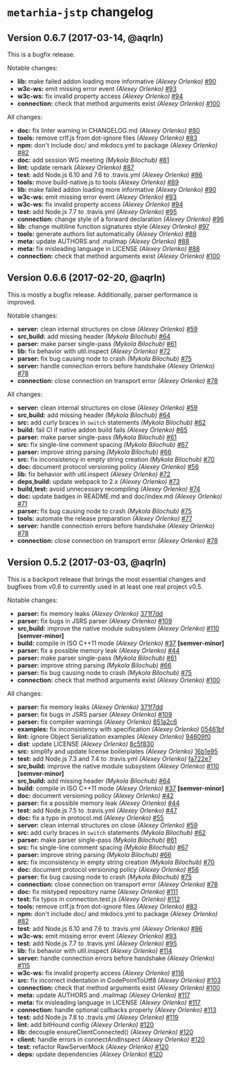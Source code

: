 # `metarhia-jstp` changelog

## Version 0.6.7 (2017-03-14, @aqrln)

This is a bugfix release.

Notable changes:

 * **lib:** make failed addon loading more informative
   *(Alexey Orlenko)*
   [#90](https://github.com/metarhia/JSTP/pull/90)
 * **w3c-ws:** emit missing error event
   *(Alexey Orlenko)*
   [#93](https://github.com/metarhia/JSTP/pull/93)
 * **w3c-ws:** fix invalid property access
   *(Alexey Orlenko)*
   [#94](https://github.com/metarhia/JSTP/pull/94)
 * **connection:** check that method arguments exist
   *(Alexey Orlenko)*
   [#100](https://github.com/metarhia/JSTP/pull/100)

All changes:

 * **doc:** fix linter warning in CHANGELOG.md
   *(Alexey Orlenko)*
   [#80](https://github.com/metarhia/JSTP/pull/80)
 * **tools:** remove crlf.js from dot-ignore files
   *(Alexey Orlenko)*
   [#83](https://github.com/metarhia/JSTP/pull/83)
 * **npm:** don't include doc/ and mkdocs.yml to package
   *(Alexey Orlenko)*
   [#82](https://github.com/metarhia/JSTP/pull/82)
 * **doc:** add session WG meeting
   *(Mykola Bilochub)*
   [#81](https://github.com/metarhia/JSTP/pull/81)
 * **lint:** update remark
   *(Alexey Orlenko)*
   [#87](https://github.com/metarhia/JSTP/pull/87)
 * **test:** add Node.js 6.10 and 7.6 to .travis.yml
   *(Alexey Orlenko)*
   [#86](https://github.com/metarhia/JSTP/pull/86)
 * **tools:** move build-native.js to tools
   *(Alexey Orlenko)*
   [#89](https://github.com/metarhia/JSTP/pull/89)
 * **lib:** make failed addon loading more informative
   *(Alexey Orlenko)*
   [#90](https://github.com/metarhia/JSTP/pull/90)
 * **w3c-ws:** emit missing error event
   *(Alexey Orlenko)*
   [#93](https://github.com/metarhia/JSTP/pull/93)
 * **w3c-ws:** fix invalid property access
   *(Alexey Orlenko)*
   [#94](https://github.com/metarhia/JSTP/pull/94)
 * **test:** add Node.js 7.7 to .travis.yml
   *(Alexey Orlenko)*
   [#95](https://github.com/metarhia/JSTP/pull/95)
 * **connection:** change style of a forward declaration
   *(Alexey Orlenko)*
   [#96](https://github.com/metarhia/JSTP/pull/96)
 * **lib:** change multiline function signatures style
   *(Alexey Orlenko)*
   [#97](https://github.com/metarhia/JSTP/pull/97)
 * **tools:** generate authors list automatically
   *(Alexey Orlenko)*
   [#88](https://github.com/metarhia/JSTP/pull/88)
 * **meta:** update AUTHORS and .mailmap
   *(Alexey Orlenko)*
   [#88](https://github.com/metarhia/JSTP/pull/88)
 * **meta:** fix misleading language in LICENSE
   *(Alexey Orlenko)*
   [#88](https://github.com/metarhia/JSTP/pull/88)
 * **connection:** check that method arguments exist
   *(Alexey Orlenko)*
   [#100](https://github.com/metarhia/JSTP/pull/100)

## Version 0.6.6 (2017-02-20, @aqrln)

This is mostly a bugfix release. Additionally, parser performance is improved.

Notable changes:

 * **server:** clean internal structures on close
   *(Alexey Orlenko)*
   [#59](https://github.com/metarhia/JSTP/pull/59)
 * **src,build:** add missing header
   *(Mykola Bilochub)*
   [#64](https://github.com/metarhia/JSTP/pull/64)
 * **parser:** make parser single-pass
   *(Mykola Bilochub)*
   [#61](https://github.com/metarhia/JSTP/pull/61)
 * **lib:** fix behavior with util.inspect
   *(Alexey Orlenko)*
   [#72](https://github.com/metarhia/JSTP/pull/72)
 * **parser:** fix bug causing node to crash
   *(Mykola Bilochub)*
   [#75](https://github.com/metarhia/JSTP/pull/75)
 * **server:** handle connection errors before handshake
   *(Alexey Orlenko)*
   [#78](https://github.com/metarhia/JSTP/pull/78)
 * **connection:** close connection on transport error
   *(Alexey Orlenko)*
   [#78](https://github.com/metarhia/JSTP/pull/78)

All changes:

 * **server:** clean internal structures on close
   *(Alexey Orlenko)*
   [#59](https://github.com/metarhia/JSTP/pull/59)
 * **src,build:** add missing header
   *(Mykola Bilochub)*
   [#64](https://github.com/metarhia/JSTP/pull/64)
 * **src:** add curly braces in `switch` statements
   *(Mykola Bilochub)*
   [#62](https://github.com/metarhia/JSTP/pull/62)
 * **build:** fail CI if native addon build fails
   *(Alexey Orlenko)*
   [#65](https://github.com/metarhia/JSTP/pull/65)
 * **parser:** make parser single-pass
   *(Mykola Bilochub)*
   [#61](https://github.com/metarhia/JSTP/pull/61)
 * **src:** fix single-line comment spacing
   *(Mykola Bilochub)*
   [#67](https://github.com/metarhia/JSTP/pull/67)
 * **parser:** improve string parsing
   *(Mykola Bilochub)*
   [#66](https://github.com/metarhia/JSTP/pull/66)
 * **src:** fix inconsistency in empty string creation
   *(Mykola Bilochub)*
   [#70](https://github.com/metarhia/JSTP/pull/70)
 * **doc:** document protocol versioning policy
   *(Alexey Orlenko)*
   [#56](https://github.com/metarhia/JSTP/pull/56)
 * **lib:** fix behavior with util.inspect
   *(Alexey Orlenko)*
   [#72](https://github.com/metarhia/JSTP/pull/72)
 * **deps,build:** update webpack to 2.x
   *(Alexey Orlenko)*
   [#73](https://github.com/metarhia/JSTP/pull/73)
 * **build,test:** avoid unnecessary recompiling
   *(Alexey Orlenko)*
   [#74](https://github.com/metarhia/JSTP/pull/74)
 * **doc:** update badges in README.md and doc/index.md
   *(Alexey Orlenko)*
   [#71](https://github.com/metarhia/JSTP/pull/71)
 * **parser:** fix bug causing node to crash
   *(Mykola Bilochub)*
   [#75](https://github.com/metarhia/JSTP/pull/75)
 * **tools:** automate the release preparation
   *(Alexey Orlenko)*
   [#77](https://github.com/metarhia/JSTP/pull/77)
 * **server:** handle connection errors before handshake
   *(Alexey Orlenko)*
   [#78](https://github.com/metarhia/JSTP/pull/78)
 * **connection:** close connection on transport error
   *(Alexey Orlenko)*
   [#78](https://github.com/metarhia/JSTP/pull/78)

## Version 0.5.2 (2017-03-03, @aqrln)

This is a backport release that brings the most essential changes and bugfixes
from v0.6 to currently used in at least one real project v0.5.

Notable changes:

 * **parser:** fix memory leaks
   *(Alexey Orlenko)*
   [371f7dd](https://github.com/metarhia/JSTP/commit/371f7ddc79e1728a3139cfb1734aa2d11d8197e9)
 * **parser:** fix bugs in JSRS parser
   *(Alexey Orlenko)*
   [#109](https://github.com/metarhia/JSTP/pull/109)
 * **src,build:** improve the native module subsystem
   *(Alexey Orlenko)*
   [#110](https://github.com/metarhia/JSTP/pull/110)
   **\[semver-minor\]**
 * **build:** compile in ISO C++11 mode
   *(Alexey Orlenko)*
   [#37](https://github.com/metarhia/JSTP/pull/37)
   **\[semver-minor\]**
 * **parser:** fix a possible memory leak
   *(Alexey Orlenko)*
   [#44](https://github.com/metarhia/JSTP/pull/44)
 * **parser:** make parser single-pass
   *(Mykola Bilochub)*
   [#61](https://github.com/metarhia/JSTP/pull/61)
 * **parser:** improve string parsing
   *(Mykola Bilochub)*
   [#66](https://github.com/metarhia/JSTP/pull/66)
 * **parser:** fix bug causing node to crash
   *(Mykola Bilochub)*
   [#75](https://github.com/metarhia/JSTP/pull/75)
 * **connection:** check that method arguments exist
   *(Alexey Orlenko)*
   [#100](https://github.com/metarhia/JSTP/pull/100)

All changes:

 * **parser:** fix memory leaks
   *(Alexey Orlenko)*
   [371f7dd](https://github.com/metarhia/JSTP/commit/371f7ddc79e1728a3139cfb1734aa2d11d8197e9)
 * **parser:** fix bugs in JSRS parser
   *(Alexey Orlenko)*
   [#109](https://github.com/metarhia/JSTP/pull/109)
 * **parser:** fix compiler warnings
   *(Alexey Orlenko)*
   [851a2c6](https://github.com/metarhia/JSTP/commit/851a2c695ca48cc6d5f606756a54bdb571f94f59)
 * **examples:** fix inconsistency with specification
   *(Alexey Orlenko)*
   [05461bf](https://github.com/metarhia/JSTP/commit/05461bfb133e0adbb12e5db5338e9c0754213647)
 * **lint:** ignore Object Serialization examples
   *(Alexey Orlenko)*
   [94609f0](https://github.com/metarhia/JSTP/commit/94609f01e081e844fa66598ee2dea541368a733b)
 * **dist**: update LICENSE
   *(Alexey Orlenko)*
   [8c5f830](https://github.com/metarhia/JSTP/commit/8c5f83097e75a1af065e861b5453a684e33d1fc5)
 * **src:** simplify and update license boilerplates
   *(Alexey Orlenko)*
   [16b1e95](https://github.com/metarhia/JSTP/commit/16b1e9597133e85429be0cbaf3d3fe9e7ea58b15)
 * **test:** add Node.js 7.3 and 7.4 to .travis.yml
   *(Alexey Orlenko)*
   [fa722e7](https://github.com/metarhia/JSTP/commit/fa722e7ee0a36f65c985e9570d0f234503e70de4)
 * **src,build:** improve the native module subsystem
   *(Alexey Orlenko)*
   [#110](https://github.com/metarhia/JSTP/pull/110)
   **\[semver-minor\]**
 * **src,build:** add missing header
   *(Mykola Bilochub)*
   [#64](https://github.com/metarhia/JSTP/pull/64)
 * **build:** compile in ISO C++11 mode
   *(Alexey Orlenko)*
   [#37](https://github.com/metarhia/JSTP/pull/37)
   **\[semver-minor\]**
 * **doc:** document versioning policy
   *(Alexey Orlenko)*
   [#42](https://github.com/metarhia/JSTP/pull/42)
 * **parser:** fix a possible memory leak
   *(Alexey Orlenko)*
   [#44](https://github.com/metarhia/JSTP/pull/44)
 * **test:** add Node.js 7.5 to .travis.yml
   *(Alexey Orlenko)*
   [#47](https://github.com/metarhia/JSTP/pull/47)
 * **doc:** fix a typo in protocol.md
   *(Alexey Orlenko)*
   [#55](https://github.com/metarhia/JSTP/pull/55)
 * **server:** clean internal structures on close
   *(Alexey Orlenko)*
   [#59](https://github.com/metarhia/JSTP/pull/59)
 * **src:** add curly braces in `switch` statements
   *(Mykola Bilochub)*
   [#62](https://github.com/metarhia/JSTP/pull/62)
 * **parser:** make parser single-pass
   *(Mykola Bilochub)*
   [#61](https://github.com/metarhia/JSTP/pull/61)
 * **src:** fix single-line comment spacing
   *(Mykola Bilochub)*
   [#67](https://github.com/metarhia/JSTP/pull/67)
 * **parser:** improve string parsing
   *(Mykola Bilochub)*
   [#66](https://github.com/metarhia/JSTP/pull/66)
 * **src:** fix inconsistency in empty string creation
   *(Mykola Bilochub)*
   [#70](https://github.com/metarhia/JSTP/pull/70)
 * **doc:** document protocol versioning policy
   *(Alexey Orlenko)*
   [#56](https://github.com/metarhia/JSTP/pull/56)
 * **parser:** fix bug causing node to crash
   *(Mykola Bilochub)*
   [#75](https://github.com/metarhia/JSTP/pull/75)
 * **connection:** close connection on transport error
   *(Alexey Orlenko)*
   [#78](https://github.com/metarhia/JSTP/pull/78)
 * **doc:** fix mistyped repository name
   *(Alexey Orlenko)*
   [#111](https://github.com/metarhia/JSTP/pull/111)
 * **test:** fix typos in connection.test.js
   *(Alexey Orlenko)*
   [#112](https://github.com/metarhia/JSTP/pull/112)
 * **tools:** remove crlf.js from dot-ignore files
   *(Alexey Orlenko)*
   [#83](https://github.com/metarhia/JSTP/pull/83)
 * **npm:** don't include doc/ and mkdocs.yml to package
   *(Alexey Orlenko)*
   [#82](https://github.com/metarhia/JSTP/pull/82)
 * **test:** add Node.js 6.10 and 7.6 to .travis.yml
   *(Alexey Orlenko)*
   [#86](https://github.com/metarhia/JSTP/pull/86)
 * **w3c-ws:** emit missing error event
   *(Alexey Orlenko)*
   [#93](https://github.com/metarhia/JSTP/pull/93)
 * **test:** add Node.js 7.7 to .travis.yml
   *(Alexey Orlenko)*
   [#95](https://github.com/metarhia/JSTP/pull/95)
 * **lib:** fix behavior with util.inspect
   *(Alexey Orlenko)*
   [#114](https://github.com/metarhia/JSTP/pull/114)
 * **server:** handle connection errors before handshake
   *(Alexey Orlenko)*
   [#115](https://github.com/metarhia/JSTP/pull/115)
 * **w3c-ws:** fix invalid property access
   *(Alexey Orlenko)*
   [#116](https://github.com/metarhia/JSTP/pull/116)
 * **src:** fix incorrect indentation in CodePointToUtf8
   *(Alexey Orlenko)*
   [#103](https://github.com/metarhia/JSTP/pull/103)
 * **connection:** check that method arguments exist
   *(Alexey Orlenko)*
   [#100](https://github.com/metarhia/JSTP/pull/100)
 * **meta:** update AUTHORS and .mailmap
   *(Alexey Orlenko)*
   [#117](https://github.com/metarhia/JSTP/pull/117)
 * **meta:** fix misleading language in LICENSE
   *(Alexey Orlenko)*
   [#117](https://github.com/metarhia/JSTP/pull/117)
 * **connection:** handle optional callbacks properly
   *(Alexey Orlenko)*
   [#113](https://github.com/metarhia/JSTP/pull/113)
 * **test:** add Node.js 7.8 to .travis.yml
   *(Alexey Orlenko)*
   [#119](https://github.com/metarhia/JSTP/pull/119)
 * **lint:** add bitHound config
   *(Alexey Orlenko)*
   [#120](https://github.com/metarhia/JSTP/pull/120)
 * **lib:** decouple ensureClientConnected()
   *(Alexey Orlenko)*
   [#120](https://github.com/metarhia/JSTP/pull/120)
 * **client:** handle errors in connectAndInspect
   *(Alexey Orlenko)*
   [#120](https://github.com/metarhia/JSTP/pull/120)
 * **test:** refactor RawServerMock
   *(Alexey Orlenko)*
   [#120](https://github.com/metarhia/JSTP/pull/120)
 * **deps:** update dependencies
   *(Alexey Orlenko)*
   [#120](https://github.com/metarhia/JSTP/pull/120)
